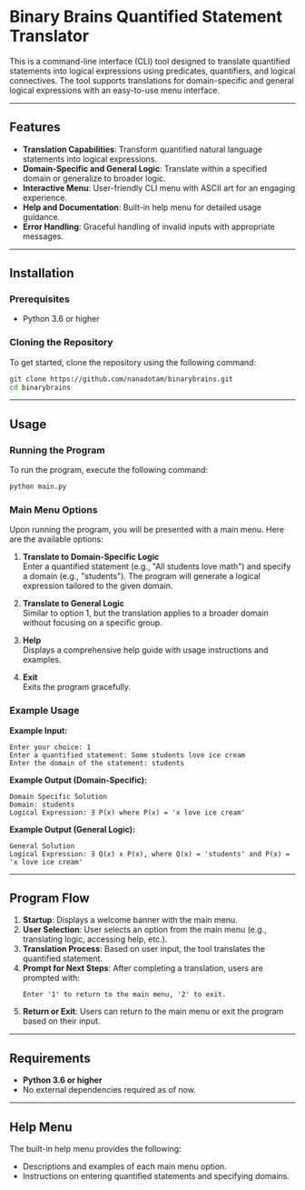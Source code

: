 # Binary Brains Quantified Statement Translator

This is a command-line interface (CLI) tool designed to translate quantified statements into logical expressions using predicates, quantifiers, and logical connectives. The tool supports translations for domain-specific and general logical expressions with an easy-to-use menu interface.

---

## Features

- **Translation Capabilities**: Transform quantified natural language statements into logical expressions.
- **Domain-Specific and General Logic**: Translate within a specified domain or generalize to broader logic.
- **Interactive Menu**: User-friendly CLI menu with ASCII art for an engaging experience.
- **Help and Documentation**: Built-in help menu for detailed usage guidance.
- **Error Handling**: Graceful handling of invalid inputs with appropriate messages.

---

## Installation

### Prerequisites

- Python 3.6 or higher

### Cloning the Repository

To get started, clone the repository using the following command:

```bash
git clone https://github.com/nanadotam/binarybrains.git
cd binarybrains
```

---

## Usage

### Running the Program

To run the program, execute the following command:

```bash
python main.py
```

### Main Menu Options

Upon running the program, you will be presented with a main menu. Here are the available options:

1. **Translate to Domain-Specific Logic**  
   Enter a quantified statement (e.g., "All students love math") and specify a domain (e.g., "students"). The program will generate a logical expression tailored to the given domain.

2. **Translate to General Logic**  
   Similar to option 1, but the translation applies to a broader domain without focusing on a specific group.

3. **Help**  
   Displays a comprehensive help guide with usage instructions and examples.

4. **Exit**  
   Exits the program gracefully.

### Example Usage

**Example Input:**

```
Enter your choice: 1
Enter a quantified statement: Some students love ice cream
Enter the domain of the statement: students
```

**Example Output (Domain-Specific):**

```
Domain Specific Solution
Domain: students
Logical Expression: ∃ P(x) where P(x) = 'x love ice cream'
```

**Example Output (General Logic):**

```
General Solution
Logical Expression: ∃ Q(x) ∧ P(x), where Q(x) = 'students' and P(x) = 'x love ice cream'
```

---

## Program Flow

1. **Startup**: Displays a welcome banner with the main menu.
2. **User Selection**: User selects an option from the main menu (e.g., translating logic, accessing help, etc.).
3. **Translation Process**: Based on user input, the tool translates the quantified statement.
4. **Prompt for Next Steps**: After completing a translation, users are prompted with:
   ```
   Enter '1' to return to the main menu, '2' to exit.
   ```
5. **Return or Exit**: Users can return to the main menu or exit the program based on their input.

---

## Requirements

- **Python 3.6 or higher**
- No external dependencies required as of now.
---

## Help Menu

The built-in help menu provides the following:

- Descriptions and examples of each main menu option.
- Instructions on entering quantified statements and specifying domains.

